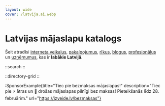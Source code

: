 ```yaml
---
layout: wide
cover: /latvija.ai.webp
---
```


# Latvijas mājaslapu katalogs

Šeit atradīsi <a href="/tags/veikali">interneta veikalus</a>, <a href="/tags/pakalpojumi">pakalpojumus</a>, <a href="/tags/riki">rīkus</a>, <a href="/tags/blogi">blogus</a>, <a href="/tags/profesionali">profesionāļus</a> un <a href="/tags/uznemumi">uzņēmumus</a>, kas ir **labākie Latvijā**.

::search
::

::directory-grid
::

:SponsorExample{title="Tiec pie bezmaksas mājaslapas!" description="Tiec pie ⚡ ātras un 🔐 drošas mājaslapas pilnīgi bez maksas! Pieteikšanās līdz 28. februārim." url="https://izveide.lv/bezmaksas"}
